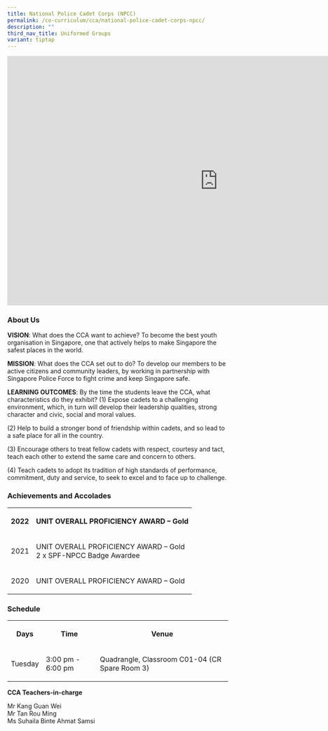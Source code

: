 ```yaml
---
title: National Police Cadet Corps (NPCC)
permalink: /co-curriculum/cca/national-police-cadet-corps-npcc/
description: ""
third_nav_title: Uniformed Groups
variant: tiptap
---
```

<div class="iframe-wrapper"><iframe height="569" width="960" allowfullscreen="true" frameborder="0" src="https://docs.google.com/presentation/d/15Wc3ymfwE1P7bwDbIPct0xWjLeSjF5GV_5xgfMKkBfw/embed?start=true&amp;loop=true&amp;delayms=3000"></iframe></div><h3>About Us</h3><p><strong>VISION</strong>: What does the CCA want to achieve? To become the best youth organisation in Singapore, one that actively helps to make Singapore the safest places in the world.</p><p><strong>MISSION</strong>: What does the CCA set out to do? To develop our members to be active citizens and community leaders, by working in partnership with Singapore Police Force to fight crime and keep Singapore safe.</p><p><strong>LEARNING OUTCOMES</strong>: By the time the students leave the CCA, what characteristics do they exhibit? (1) Expose cadets to a challenging environment, which, in turn will develop their leadership qualities, strong character and civic, social and moral values.</p><p>(2) Help to build a stronger bond of friendship within cadets, and so lead to a safe place for all in the country.</p><p>(3) Encourage others to treat fellow cadets with respect, courtesy and tact, teach each other to extend the same care and concern to others.</p><p>(4) Teach cadets to adopt its tradition of high standards of performance, commitment, duty and service, to seek to excel and to face up to challenge.</p><h3>Achievements and Accolades</h3><table><tbody><tr><th rowspan="1" colspan="1"><p>2022</p></th><th rowspan="1" colspan="1"><p>UNIT OVERALL PROFICIENCY AWARD – Gold</p></th></tr><tr><td rowspan="1" colspan="1"><p>2021</p></td><td rowspan="1" colspan="1"><p>UNIT OVERALL PROFICIENCY AWARD – Gold<br>2 x SPF-NPCC Badge Awardee</p></td></tr><tr><td rowspan="1" colspan="1"><p>2020</p></td><td rowspan="1" colspan="1"><p>UNIT OVERALL PROFICIENCY AWARD – Gold</p></td></tr></tbody></table><h3>Schedule</h3><table><tbody><tr><th rowspan="1" colspan="1"><p>Days</p></th><th rowspan="1" colspan="1"><p>Time</p></th><th rowspan="1" colspan="1"><p>Venue</p></th></tr><tr><td rowspan="1" colspan="1"><p>Tuesday</p></td><td rowspan="1" colspan="1"><p>3:00 pm - 6:00 pm</p></td><td rowspan="1" colspan="1"><p>Quadrangle, Classroom C01-04 (CR Spare Room 3)</p><p></p></td></tr></tbody></table><p><strong>CCA Teachers-in-charge</strong></p><p>Mr Kang Guan Wei<br>Mr Tan Rou Ming<br>Ms Suhaila Binte Ahmat Samsi</p>